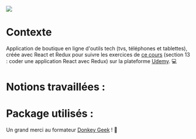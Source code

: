 ![](https://upload.wikimedia.org/wikipedia/commons/thumb/e/e3/Udemy_logo.svg/2560px-Udemy_logo.svg.png)
# Contexte
Application de boutique en ligne d'outils tech (tvs, téléphones et tablettes), créée avec React et Redux pour suivre les exercices de [ce cours](https://www.udemy.com/course/formation-react-js-pour-tous/) (section 13 : coder une application React avec Redux) sur la plateforme [Udemy](https://www.udemy.com/). 💻

# Notions travaillées :

# Package utilisés :


Un grand merci au formateur [Donkey Geek](https://github.com/DonkeyGeek) ! 🙏